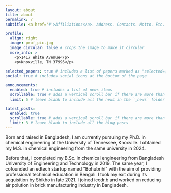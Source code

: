 ```yaml
---
layout: about
title: about
permalink: /
subtitle: <a href='#'>Affiliations</a>. Address. Contacts. Motto. Etc.

profile:
  align: right
  image: prof_pic.jpg
  image_circular: false # crops the image to make it circular
  more_info: >
    <p>1417 White Avenue</p>
    <p>Knoxville, TN 37996</p>

selected_papers: true # includes a list of papers marked as "selected={true}"
social: true # includes social icons at the bottom of the page

announcements:
  enabled: true # includes a list of news items
  scrollable: true # adds a vertical scroll bar if there are more than 3 news items
  limit: 5 # leave blank to include all the news in the `_news` folder

latest_posts:
  enabled: true
  scrollable: true # adds a vertical scroll bar if there are more than 3 new posts items
  limit: 3 # leave blank to include all the blog posts
---
```


Born and raised in Bangladesh, I am currently pursuing my Ph.D. in chemical engineering at the University of Tennessee, Knoxville. I obtained my M.S. in chemical engineering from the same university in 2024. 

Before that, I completed my B.Sc. in chemical engineering from Bangladesh University of Engineering and Technology in 2019. The same year, I cofounded an edtech startup named "Bohubrihi" with the aim of providing professional technical education in Bengali. I took my exit during its acquisition by Shikho in late 2021. I joined iccdr,b and worked on reducing air polution in brick manufacturing industry in Bangladesh. 
